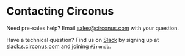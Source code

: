 # Contacting Circonus

Need pre-sales help?
Email [sales@circonus.com](mailto:sales@circonus.com) with your question.

Have a technical question? Find us on [Slack](https://circonus-labs.slack.com/) by 
signing up at [slack.s.circonus.com](http://slack.s.circonus.com) and joining `#irondb`.
